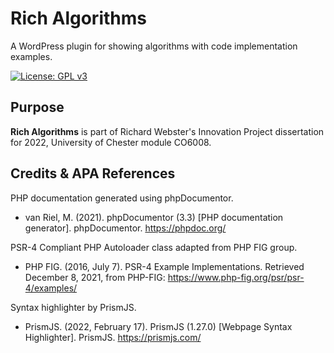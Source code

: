 # Rich Algorithms

A WordPress plugin for showing algorithms with code implementation examples.

[![License: GPL v3](https://img.shields.io/badge/License-GPLv3-blue.svg)](https://www.gnu.org/licenses/gpl-3.0)

## Purpose
**Rich Algorithms** is part of Richard Webster's Innovation Project dissertation for 2022, University of Chester module CO6008.

## Credits & APA References

PHP documentation generated using phpDocumentor.
* van Riel, M. (2021). phpDocumentor (3.3) [PHP documentation generator]. phpDocumentor. https://phpdoc.org/

PSR-4 Compliant PHP Autoloader class adapted from PHP FIG group.
* PHP FIG. (2016, July 7). PSR-4 Example Implementations. Retrieved December 8, 2021, from PHP-FIG: https://www.php-fig.org/psr/psr-4/examples/

Syntax highlighter by PrismJS.
* PrismJS. (2022, February 17). PrismJS (1.27.0) [Webpage Syntax Highlighter]. PrismJS. https://prismjs.com/
